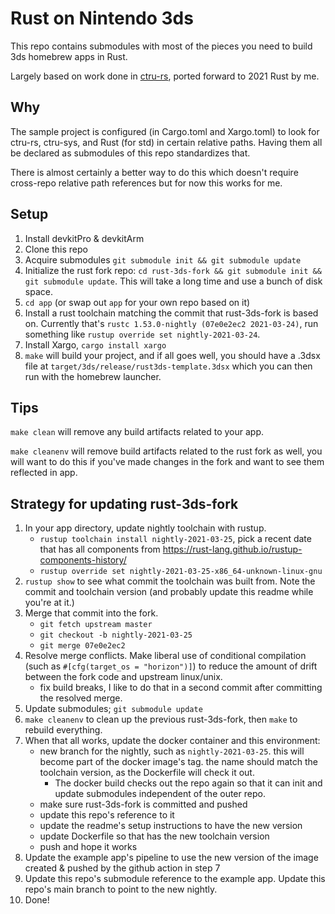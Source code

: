 # Rust on Nintendo 3ds

This repo contains submodules with most of the pieces you need to build 3ds homebrew apps in Rust.

Largely based on work done in [ctru-rs](https://github.com/rust3ds/ctru-rs), ported forward to 2021 Rust by me.

## Why

The sample project is configured (in Cargo.toml and Xargo.toml) to look for ctru-rs, ctru-sys, and Rust (for std) in certain relative paths. Having them all be declared as submodules of this repo standardizes that.

There is almost certainly a better way to do this which doesn't require cross-repo relative path references but for now this works for me.

## Setup

1. Install devkitPro & devkitArm
2. Clone this repo
3. Acquire submodules `git submodule init && git submodule update`
4. Initialize the rust fork repo: `cd rust-3ds-fork && git submodule init && git submodule update`. This will take a long time and use a bunch of disk space.
5. `cd app` (or swap out `app` for your own repo based on it)
6. Install a rust toolchain matching the commit that rust-3ds-fork is based on. Currently that's `rustc 1.53.0-nightly (07e0e2ec2 2021-03-24)`, run something like `rustup override set nightly-2021-03-24`.
7. Install Xargo, `cargo install xargo`
8. `make` will build your project, and if all goes well, you should have a .3dsx file at `target/3ds/release/rust3ds-template.3dsx` which you can then run with the homebrew launcher.

## Tips

`make clean` will remove any build artifacts related to your app.

`make cleanenv` will remove build artifacts related to the rust fork as well, you will want to do this if you've made changes in the fork and want to see them reflected in app.

## Strategy for updating rust-3ds-fork

1. In your app directory, update nightly toolchain with rustup.
    - `rustup toolchain install nightly-2021-03-25`, pick a recent date that has all components from https://rust-lang.github.io/rustup-components-history/
    - `rustup override set nightly-2021-03-25-x86_64-unknown-linux-gnu`
2. `rustup show` to see what commit the toolchain was built from. Note the commit and toolchain version (and probably update this readme while you're at it.)
3. Merge that commit into the fork.
    - `git fetch upstream master`
    - `git checkout -b nightly-2021-03-25`
    - `git merge 07e0e2ec2`
4. Resolve merge conflicts. Make liberal use of conditional compilation (such as `#[cfg(target_os = "horizon")]`) to reduce the amount of drift between the fork code and upstream linux/unix.
    - fix build breaks, I like to do that in a second commit after committing the resolved merge.
5. Update submodules; `git submodule update`
6. `make cleanenv` to clean up the previous rust-3ds-fork, then `make` to rebuild everything.
7. When that all works, update the docker container and this environment:
    - new branch for the nightly, such as `nightly-2021-03-25`. this will become part of the docker image's tag. the name should match the toolchain version, as the Dockerfile will check it out.
        - The docker build checks out the repo again so that it can init and update submodules independent of the outer repo.
    - make sure rust-3ds-fork is committed and pushed
    - update this repo's reference to it
    - update the readme's setup instructions to have the new version
    - update Dockerfile so that has the new toolchain version
    - push and hope it works
8. Update the example app's pipeline to use the new version of the image created & pushed by the github action in step 7
9. Update this repo's submodule reference to the example app. Update this repo's main branch to point to the new nightly.
10. Done!
